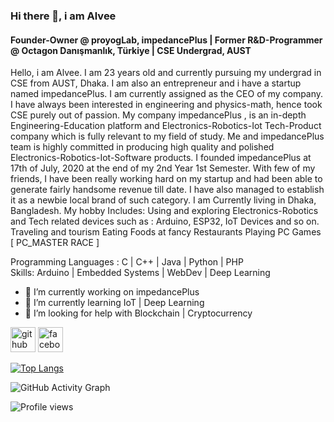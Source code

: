 ### Hi there 👋, i am Alvee
#### Founder-Owner @ proyogLab, impedancePlus | Former R&D-Programmer @ Octagon Danışmanlık, Türkiye | CSE Undergrad, AUST

Hello, i am Alvee. I am 23 years old and currently pursuing my undergrad in CSE from AUST, Dhaka. I am also an entrepreneur and i have a startup named impedancePlus. I am currently assigned as the CEO of my company. I have always been interested in engineering and physics-math, hence took CSE purely out of passion. 
My company impedancePlus , is an in-depth Engineering-Education platform and Electronics-Robotics-Iot Tech-Product company which is fully relevant to my field of study. 
Me and impedancePlus team is highly committed in producing high quality and polished Electronics-Robotics-Iot-Software products.     I founded impedancePlus at 17th of July, 2020 at the end of my 2nd Year 1st Semester. With few of my friends, I have been really working hard on my startup and had been able to generate fairly handsome revenue till date. I have also managed to establish it as a newbie local brand of such category.
I am Currently living in Dhaka, Bangladesh. My hobby Includes:
Using and exploring Electronics-Robotics and Tech related devices such as : Arduino, ESP32, IoT Devices and so on.
Traveling and tourism
Eating Foods at fancy Restaurants
Playing PC Games [ PC_MASTER RACE ]

Programming Languages : C | C++ | Java | Python | PHP </br>
Skills: Arduino | Embedded Systems | WebDev | Deep Learning

- 🔭 I’m currently working on impedancePlus  
- 🌱 I’m currently learning IoT | Deep Learning 
- 🤔 I’m looking for help with Blockchain | Cryptocurrency  


[<img src='https://cdn.jsdelivr.net/npm/simple-icons@3.0.1/icons/github.svg' alt='github' height='40'>](https://github.com/pointer2Alvee)  [<img src='https://cdn.jsdelivr.net/npm/simple-icons@3.0.1/icons/facebook.svg' alt='facebook' height='40'>](https://www.facebook.com/sadman.alvee)  

[![Top Langs](https://github-readme-stats.vercel.app/api/top-langs/?username=pointer2Alvee)](https://github.com/anuraghazra/github-readme-stats)

![GitHub Activity Graph](https://activity-graph.herokuapp.com/graph?username=pointer2Alvee)  

![Profile views](https://gpvc.arturio.dev/pointer2Alvee)  
